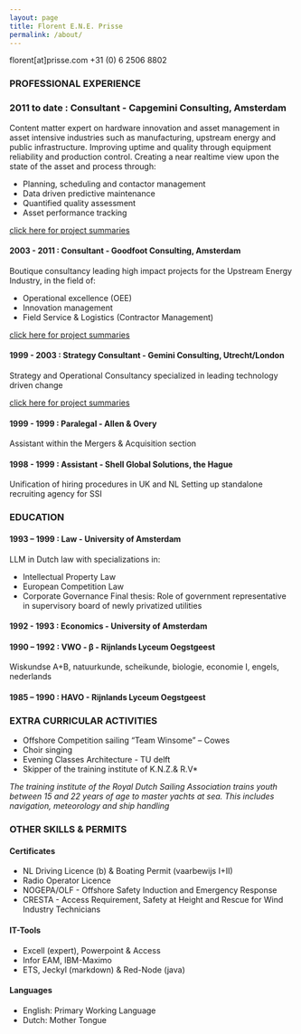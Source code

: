 ```yaml
---
layout: page
title: Florent E.N.E. Prisse
permalink: /about/
---
```


florent[at]prisse.com
+31 (0) 6 2506 8802

### PROFESSIONAL EXPERIENCE

### 2011 to date : Consultant - Capgemini Consulting, Amsterdam

Content matter expert on hardware innovation and asset management in asset intensive industries such as manufacturing, upstream energy and public infrastructure. Improving uptime and quality through equipment reliability and production control. Creating a near realtime view upon the state of the asset and process through:

- Planning, scheduling and contactor management
- Data driven predictive maintenance
- Quantified quality assessment
- Asset performance tracking

[click here for project summaries](https://fprisse.github.io/Digital_for_Industry/projects_invent/)

#### 2003 - 2011 : Consultant - Goodfoot Consulting, Amsterdam

Boutique consultancy leading high impact projects for the Upstream Energy Industry, in the field of:

- Operational excellence (OEE)
- Innovation management
- Field Service & Logistics (Contractor Management)

[click here for project summaries](https://fprisse.github.io/Digital_for_Industry/projects_goodfoot/)

#### 1999 - 2003 : Strategy Consultant - Gemini Consulting, Utrecht/London

Strategy and Operational Consultancy specialized in leading technology driven change

[click here for project summaries](https://fprisse.github.io/Digital_for_Industry/projects_gemini/)

#### 1999 - 1999 : Paralegal - Allen & Overy

Assistant within the Mergers & Acquisition section

#### 1998 - 1999 : Assistant - Shell Global Solutions, the Hague

Unification of hiring procedures in UK and NL Setting up standalone recruiting agency for SSI

### EDUCATION

#### 1993 – 1999 : Law - University of Amsterdam

LLM in Dutch law with specializations in:

- Intellectual Property Law
- European Competition Law
- Corporate Governance Final thesis: Role of government representative in supervisory board of newly privatized utilities

#### 1992 - 1993 : Economics - University of Amsterdam

#### 1990 – 1992 : VWO - β - Rijnlands Lyceum Oegstgeest

Wiskundse A+B, natuurkunde, scheikunde, biologie, economie I, engels, nederlands

#### 1985 – 1990 : HAVO - Rijnlands Lyceum Oegstgeest

### EXTRA CURRICULAR ACTIVITIES

- Offshore Competition sailing “Team Winsome” – Cowes
- Choir singing
- Evening Classes Architecture - TU delft
- Skipper of the training institute of K.N.Z.& R.V*

*The training institute of the Royal Dutch Sailing Association trains youth between 15 and 22 years of age to master yachts at sea. This includes navigation, meteorology and ship handling*

### OTHER SKILLS & PERMITS

#### Certificates

- NL Driving Licence (b) & Boating Permit (vaarbewijs I+II)
- Radio Operator Licence
- NOGEPA/OLF - Offshore Safety Induction and Emergency Response
- CRESTA - Access Requirement, Safety at Height and Rescue for Wind Industry Technicians

#### IT-Tools

- Excell (expert), Powerpoint & Access
- Infor EAM, IBM-Maximo
- ETS, Jeckyl (markdown) & Red-Node (java)

#### Languages

- English: Primary Working Language
- Dutch: Mother Tongue
